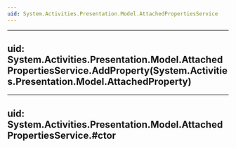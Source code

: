 ```yaml
---
uid: System.Activities.Presentation.Model.AttachedPropertiesService
---
```


---
uid: System.Activities.Presentation.Model.AttachedPropertiesService.AddProperty(System.Activities.Presentation.Model.AttachedProperty)
---

---
uid: System.Activities.Presentation.Model.AttachedPropertiesService.#ctor
---
